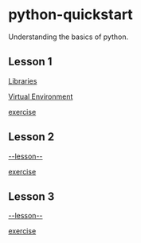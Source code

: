 # python-quickstart
Understanding the basics of python.

## Lesson 1
[Libraries](https://github.com/mvecchione145/python-quickstart/blob/main/libraries.md)

[Virtual Environment]()

[exercise](https://github.com/mvecchione145/python-quickstart/blob/main/lesson-01.py)

## Lesson 2
[--lesson--]()

[exercise](https://github.com/mvecchione145/python-quickstart/blob/main/lesson-02.py)

## Lesson 3
[--lesson--]()

[exercise]()
